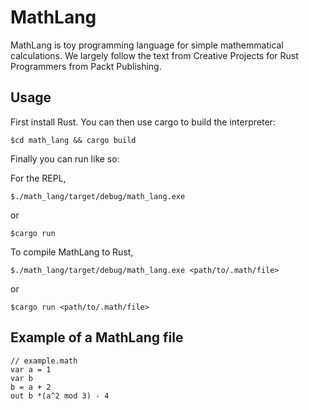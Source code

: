 # MathLang

MathLang is toy programming language for simple mathemmatical calculations. We largely follow the text from Creative Projects for Rust Programmers from Packt Publishing.

## Usage

First install Rust. You can then use cargo to build the interpreter:

```
$cd math_lang && cargo build
```

Finally you can run like so:

For the REPL,
```
$./math_lang/target/debug/math_lang.exe 
```
or 

```
$cargo run  
```


To compile MathLang to Rust,

```
$./math_lang/target/debug/math_lang.exe <path/to/.math/file>
```

or

```
$cargo run <path/to/.math/file>
```


## Example of a MathLang file

```
// example.math
var a = 1
var b
b = a + 2
out b *(a^2 mod 3) - 4 

```
